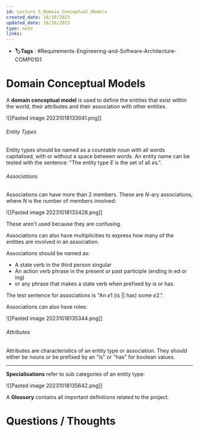 ```yaml
---
id: Lecture_5_Domain_Conceptual_Models
created_date: 18/10/2023
updated_date: 18/10/2023
type: note
links:
---
```

* **🏷️Tags** : #Requirements-Engineering-and-Software-Architecture-COMP0101 
# Domain Conceptual Models

A **domain conceptual model** is used to define the entities that exist within the world, their attributes and their association with other entities.

![[Pasted image 20231018133041.png]]

###### Entity Types

Entity types should be named as a countable noun with all words capitalised, with or without a space between words. An entity name can be tested with the sentence: "The entity type $E$ is the set of all $e$s.".

###### Associations

Associations can have more than 2 members. These are $N$-ary associations, where $N$ is the number of members involved:

![[Pasted image 20231018133428.png]]

These aren't used because they are confusing.

Associations can also have multiplicities to express how many of the entities are involved in an association.

Associations should be named as:
* A state verb in the third person singular
* An action verb phrase in the present or past participle (ending in ed or ing)
* or any phrase that makes a state verb when prefixed by is or has.

The test sentence for associations is "An $e1$ (is || has) some $e2$.".

Associations can also have roles:

![[Pasted image 20231018135344.png]]
###### Attributes

Attributes are characteristics of an entity type or association. They should either be nouns or be prefixed by an "is" or "has" for boolean values.

---

**Specialisations** refer to sub categories of an entity type:

![[Pasted image 20231018135642.png]]

A **Glossory** contains all important definitions related to the project.
# Questions / Thoughts
